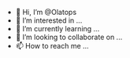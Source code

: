 - 👋 Hi, I’m @Olatops
- 👀 I’m interested in ...
- 🌱 I’m currently learning ...
- 💞️ I’m looking to collaborate on ...
- 📫 How to reach me ...

<!---
Olatops/Olatops is a ✨ special ✨ repository because its `README.md` (this file) appears on your GitHub profile.
You can click the Preview link to take a look at your changes.
--->
